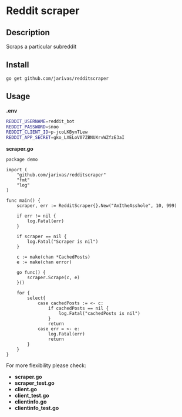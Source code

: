# Reddit scraper
## Description
Scraps a particular subreddit

## Install
```go get github.com/jarivas/redditscraper```

## Usage
**.env**
```bash
REDDIT_USERNAME=reddit_bot
REDDIT_PASSWORD=snoo
REDDIT_CLIENT_ID=p-jcoLKBynTLew
REDDIT_APP_SECRET=gko_LXELoV07ZBNUXrvWZfzE3aI
```
**scraper.go**
```golang
package demo

import (
	"github.com/jarivas/redditscraper"
    "fmt"
    "log"
)

func main() {
    scraper, err := RedditScraper{}.New("AmItheAsshole", 10, 999)

	if err != nil {
		log.Fatal(err)
	}

	if scraper == nil {
		log.Fatal("Scraper is nil")
	}

	c := make(chan *CachedPosts)
	e := make(chan error)

	go func() {
		scraper.Scrape(c, e)
	}()

	for {
		select{
			case cachedPosts := <- c: 
				if cachedPosts == nil {
					log.Fatal("cachedPosts is nil")
				}
				return
			case err = <- e: 
				log.Fatal(err)
				return
		}	
	}
}
```

For more flexibility please check:
- **scraper.go**
- **scraper_test.go**
- **client.go**
- **client_test.go**
- **clientinfo.go**
- **clientinfo_test.go**
